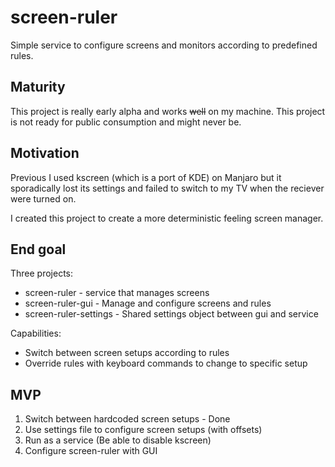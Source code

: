 # screen-ruler 
Simple service to configure screens and monitors according to predefined rules.

## Maturity
This project is really early alpha and works ~~well~~ on my machine. This project is not ready for public consumption and might never be.

## Motivation
Previous I used kscreen (which is a port of KDE) on Manjaro but it sporadically lost its settings and failed to switch to my TV when the reciever were turned on. 

I created this project to create a more deterministic feeling screen manager. 

## End goal
Three projects:
- screen-ruler - service that manages screens
- screen-ruler-gui - Manage and configure screens and rules
- screen-ruler-settings - Shared settings object between gui and service

Capabilities:
  - Switch between screen setups according to rules
  - Override rules with keyboard commands to change to specific setup

## MVP
1. Switch between hardcoded screen setups - Done
2. Use settings file to configure screen setups (with offsets)
3. Run as a service (Be able to disable kscreen)
4. Configure screen-ruler with GUI


